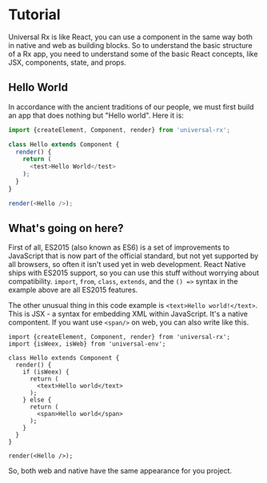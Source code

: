 # Tutorial 

Universal Rx is like React, you can use a component in the same way both in native and web as building blocks. So to understand the basic structure of a Rx app, you need to understand some of the basic React concepts, like JSX, components, state, and props. 

## Hello World 

In accordance with the ancient traditions of our people, we must first build an app that does nothing but "Hello world". Here it is:

```js
import {createElement, Component, render} from 'universal-rx';

class Hello extends Component {
  render() {
    return (
      <test>Hello World</test>
    );
  }
}

render(<Hello />);
```

## What's going on here? 

First of all, ES2015 (also known as ES6) is a set of improvements to JavaScript that is now part of the official standard, but not yet supported by all browsers, so often it isn't used yet in web development. React Native ships with ES2015 support, so you can use this stuff without worrying about compatibility. `import`, `from`, `class`, `extends`, and the `() =>` syntax in the example above are all ES2015 features. 

The other unusual thing in this code example is `<text>Hello world!</text>`. This is JSX - a syntax for embedding XML within JavaScript. It's a native compontent. If you want use `<span/>` on web, you can also write like this.

```
import {createElement, Component, render} from 'universal-rx';
import {isWeex, isWeb} from 'universal-env';

class Hello extends Component {
  render() {
    if (isWeex) {
      return (
        <text>Hello world</text>
      );
    } else {
      return (
        <span>Hello world</span>
      );
    }
  }
}

render(<Hello />);
```

So, both web and native have the same appearance for you project.

